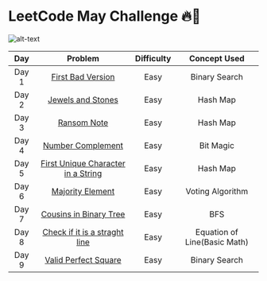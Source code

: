 # LeetCode May Challenge :fire:🧠
![alt-text](https://assets.leetcode.com/static_assets/public/images/LeetCode_Sharing.png "Leetcode May Challenge")


|Day | Problem | Difficulty|Concept Used
|:---:|:------:|:---------:|:---:| 
|Day 1|[First Bad Version](https://github.com/atjustbeinghumaid/coding-problems/blob/master/Leetcode%20May%20Challenge/Day%201:%20First%20Bad%20Version)|Easy|Binary Search|
|Day 2|[Jewels and Stones](https://github.com/atjustbeinghumaid/coding-problems/blob/master/Leetcode%20May%20Challenge/Day%202:%20Jewels%20and%20Stones)| Easy|Hash Map|
|Day 3|[Ransom Note](https://github.com/atjustbeinghumaid/coding-problems/blob/master/Leetcode%20May%20Challenge/Day%203:%20Ransom%20Note)| Easy|Hash Map|
|Day 4|[Number Complement](https://github.com/atjustbeinghumaid/coding-problems/blob/master/Leetcode%20May%20Challenge/Day%204:%20Number%20Complement)|Easy|Bit Magic|
|Day 5|[First Unique Character in a String](https://github.com/atjustbeinghumaid/coding-problems/blob/master/Leetcode%20May%20Challenge/Day%205:%20First%20Unique%20Character%20in%20a%20String)|Easy|Hash Map|
|Day 6| [Majority Element](https://github.com/atjustbeinghumaid/coding-problems/blob/master/Leetcode%20May%20Challenge/Day%206:%20Majority%20Element)|Easy|Voting Algorithm|
|Day 7|[Cousins in Binary Tree](https://github.com/atjustbeinghumaid/coding-problems/blob/master/Leetcode%20May%20Challenge/Day%207:%20Cousins%20in%20Binary%20Tree)|Easy|BFS|
|Day 8|[Check if it is a straght line](https://github.com/atjustbeinghumaid/coding-problems/blob/master/Leetcode%20May%20Challenge/Day%208:%20Check%20if%20it%20is%20straight%20line)|Easy|Equation of Line(Basic Math)|
|Day 9| [Valid Perfect Square](https://github.com/atjustbeinghumaid/coding-problems/blob/master/Leetcode%20May%20Challenge/Day%209:%20Valid%20Perfect%20Square)|Easy|Binary Search|
